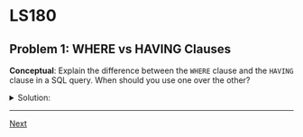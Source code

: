 # LS180
## Problem 1: WHERE vs HAVING Clauses

**Conceptual**: Explain the difference between the `WHERE` clause and the `HAVING` clause in a SQL query. When should you use one over the other?

<details>
<summary>Solution:</summary>

The `WHERE` clause filters rows **before** grouping and aggregation, while the `HAVING` clause filters groups **after** grouping and aggregation.

- Use `WHERE` to filter individual rows before they are grouped
- Use `HAVING` to filter groups after aggregation functions like `COUNT()`, `SUM()`, `AVG()`, etc.

**Example**: To find departments with more than 5 employees:
```sql
SELECT department_id, COUNT(*)
FROM employees
GROUP BY department_id
HAVING COUNT(*) > 5;
```

</details>

---

[Next](02.md)

